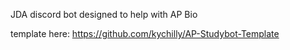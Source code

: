 JDA discord bot designed to help with AP Bio

template here: https://github.com/kychilly/AP-Studybot-Template
